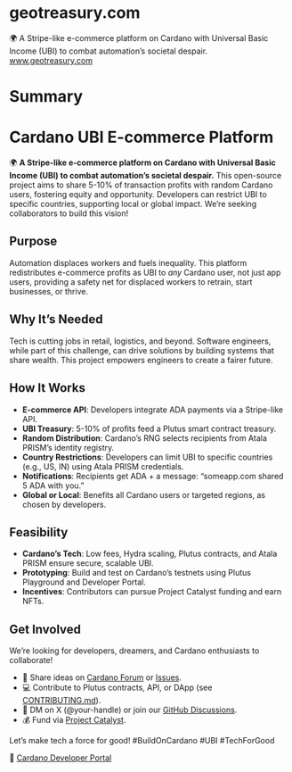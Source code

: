 # geotreasury.com
🌍 A Stripe-like e-commerce platform on Cardano with Universal Basic Income (UBI) to combat automation’s societal despair. 
www.geotreasury.com

# Summary
# Cardano UBI E-commerce Platform

🌍 **A Stripe-like e-commerce platform on Cardano with Universal Basic Income (UBI) to combat automation’s societal despair.** This open-source project aims to share 5-10% of transaction profits with random Cardano users, fostering equity and opportunity. Developers can restrict UBI to specific countries, supporting local or global impact. We’re seeking collaborators to build this vision!

## Purpose
Automation displaces workers and fuels inequality. This platform redistributes e-commerce profits as UBI to *any* Cardano user, not just app users, providing a safety net for displaced workers to retrain, start businesses, or thrive.

## Why It’s Needed
Tech is cutting jobs in retail, logistics, and beyond. Software engineers, while part of this challenge, can drive solutions by building systems that share wealth. This project empowers engineers to create a fairer future.

## How It Works
- **E-commerce API**: Developers integrate ADA payments via a Stripe-like API.
- **UBI Treasury**: 5-10% of profits feed a Plutus smart contract treasury.
- **Random Distribution**: Cardano’s RNG selects recipients from Atala PRISM’s identity registry.
- **Country Restrictions**: Developers can limit UBI to specific countries (e.g., US, IN) using Atala PRISM credentials.
- **Notifications**: Recipients get ADA + a message: “someapp.com shared 5 ADA with you.”
- **Global or Local**: Benefits all Cardano users or targeted regions, as chosen by developers.

## Feasibility
- **Cardano’s Tech**: Low fees, Hydra scaling, Plutus contracts, and Atala PRISM ensure secure, scalable UBI.
- **Prototyping**: Build and test on Cardano’s testnets using Plutus Playground and Developer Portal.
- **Incentives**: Contributors can pursue Project Catalyst funding and earn NFTs.

## Get Involved
We’re looking for developers, dreamers, and Cardano enthusiasts to collaborate!  
- 📝 Share ideas on [Cardano Forum](https://forum.cardano.org) or [Issues](https://github.com/your-repo/issues).  
- 💻 Contribute to Plutus contracts, API, or DApp (see [CONTRIBUTING.md](CONTRIBUTING.md)).  
- 📩 DM on X (@your-handle) or join our [GitHub Discussions](https://github.com/your-repo/discussions).  
- 💰 Fund via [Project Catalyst](https://projectcatalyst.io).

Let’s make tech a force for good! #BuildOnCardano #UBI #TechForGood

🔗 [Cardano Developer Portal](https://developers.cardano.org)

